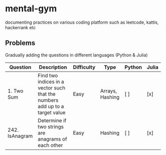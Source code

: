# mental-gym
documenting practices on various coding platform such as leetcode, kattis, hackerrank etc

## Problems

Gradually adding the questions in different languages (Python & Julia)

| Question       | Description                                                                 | Difficulty | Type            | Python | Julia |
|----------------|-----------------------------------------------------------------------------|------------|-----------------|--------|-------|
| 1. Two Sum     | Find two indices in a vector such that the numbers add up to a target value | Easy       | Arrays, Hashing | [ ]    | [x]   |
| 242. IsAnagram | Determine if two strings are anagrams of each other                         | Easy       | Hashing         | [ ]    | [x]   |